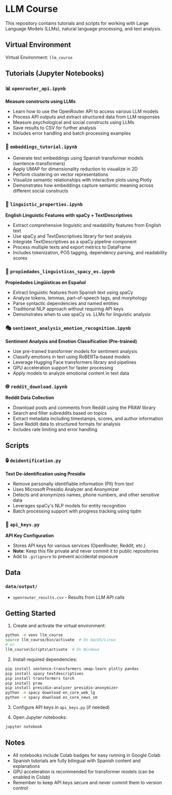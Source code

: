 # LLM Course

This repository contains tutorials and scripts for working with Large Language Models (LLMs), natural language processing, and text analysis.

## Virtual Environment

Virtual Environment: `llm_course`

## Tutorials (Jupyter Notebooks)

### 📊 `openrouter_api.ipynb`
**Measure constructs using LLMs**
- Learn how to use the OpenRouter API to access various LLM models
- Process API outputs and extract structured data from LLM responses
- Measure psychological and social constructs using LLMs
- Save results to CSV for further analysis
- Includes error handling and batch processing examples

### 🔗 `embeddings_tutorial.ipynb`
- Generate text embeddings using Spanish transformer models (sentence-transformers)
- Apply UMAP for dimensionality reduction to visualize in 2D
- Perform clustering on vector representations
- Visualize semantic relationships with interactive plots using Plotly
- Demonstrates how embeddings capture semantic meaning across different social constructs

### 📝 `linguistic_properties.ipynb`
**English Linguistic Features with spaCy + TextDescriptives**
- Extract comprehensive linguistic and readability features from English text
- Use spaCy and TextDescriptives library for text analysis
- Integrate TextDescriptives as a spaCy pipeline component
- Process multiple texts and export metrics to DataFrame
- Includes tokenization, POS tagging, dependency parsing, and readability scores

### 📝 `propiedades_linguisticas_spacy_es.ipynb`
**Propiedades Lingüísticas en Español**
- Extract linguistic features from Spanish text using spaCy
- Analyze tokens, lemmas, part-of-speech tags, and morphology
- Parse syntactic dependencies and named entities
- Traditional NLP approach without requiring API keys
- Demonstrates when to use spaCy vs. LLMs for linguistic analysis

### 🎭 `sentiment_analysis_emotion_recognition.ipynb`
**Sentiment Analysis and Emotion Classification (Pre-trained)**
- Use pre-trained transformer models for sentiment analysis
- Classify emotions in text using RoBERTa-based models
- Leverage Hugging Face transformers library and pipelines
- GPU acceleration support for faster processing
- Apply models to analyze emotional content in text data

### 🌐 `reddit_download.ipynb`
**Reddit Data Collection**
- Download posts and comments from Reddit using the PRAW library
- Search and filter subreddits based on topics
- Extract metadata including timestamps, scores, and author information
- Save Reddit data to structured formats for analysis
- Includes rate limiting and error handling

## Scripts

### 🔒 `deidentification.py`
**Text De-identification using Presidio**
- Remove personally identifiable information (PII) from text
- Uses Microsoft Presidio Analyzer and Anonymizer
- Detects and anonymizes names, phone numbers, and other sensitive data
- Leverages spaCy's NLP models for entity recognition
- Batch processing support with progress tracking using tqdm

### 🔑 `api_keys.py`
**API Key Configuration**
- Stores API keys for various services (OpenRouter, Reddit, etc.)
- **Note**: Keep this file private and never commit it to public repositories
- Add to `.gitignore` to prevent accidental exposure

## Data

### `data/output/`
- `openrouter_results.csv` - Results from LLM API calls

## Getting Started

1. Create and activate the virtual environment:
```bash
python -m venv llm_course
source llm_course/bin/activate  # On macOS/Linux
# or
llm_course\Scripts\activate  # On Windows
```

2. Install required dependencies:
```bash
pip install sentence-transformers umap-learn plotly pandas
pip install spacy textdescriptives
pip install transformers torch
pip install praw
pip install presidio-analyzer presidio-anonymizer
python -m spacy download en_core_web_lg
python -m spacy download es_core_news_sm
```

3. Configure API keys in `api_keys.py` (if needed)

4. Open Jupyter notebooks:
```bash
jupyter notebook
```

## Notes

- All notebooks include Colab badges for easy running in Google Colab
- Spanish tutorials are fully bilingual with Spanish content and explanations
- GPU acceleration is recommended for transformer models (can be enabled in Colab)
- Remember to keep API keys secure and never commit them to version control


